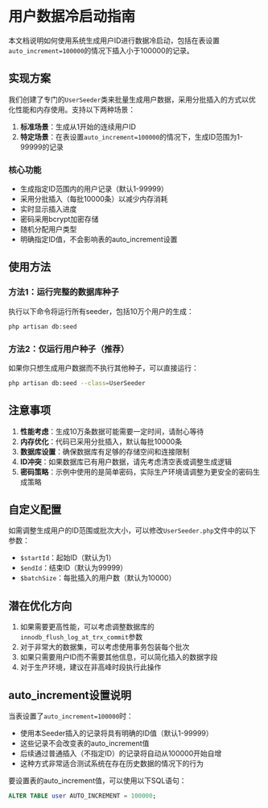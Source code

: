 # 用户数据冷启动指南

本文档说明如何使用系统生成用户ID进行数据冷启动，包括在表设置`auto_increment=100000`的情况下插入小于100000的记录。

## 实现方案

我们创建了专门的`UserSeeder`类来批量生成用户数据，采用分批插入的方式以优化性能和内存使用。支持以下两种场景：

1. **标准场景**：生成从1开始的连续用户ID
2. **特定场景**：在表设置`auto_increment=100000`的情况下，生成ID范围为1-99999的记录

### 核心功能

- 生成指定ID范围内的用户记录（默认1-99999）
- 采用分批插入（每批10000条）以减少内存消耗
- 实时显示插入进度
- 密码采用bcrypt加密存储
- 随机分配用户类型
- 明确指定ID值，不会影响表的auto_increment设置

## 使用方法

### 方法1：运行完整的数据库种子

执行以下命令将运行所有seeder，包括10万个用户的生成：

```bash
php artisan db:seed
```

### 方法2：仅运行用户种子（推荐）

如果你只想生成用户数据而不执行其他种子，可以直接运行：

```bash
php artisan db:seed --class=UserSeeder
```

## 注意事项

1. **性能考虑**：生成10万条数据可能需要一定时间，请耐心等待
2. **内存优化**：代码已采用分批插入，默认每批10000条
3. **数据库设置**：确保数据库有足够的存储空间和连接限制
4. **ID冲突**：如果数据库已有用户数据，请先考虑清空表或调整生成逻辑
5. **密码策略**：示例中使用的是简单密码，实际生产环境请调整为更安全的密码生成策略

## 自定义配置

如需调整生成用户的ID范围或批次大小，可以修改`UserSeeder.php`文件中的以下参数：

- `$startId`：起始ID（默认为1）
- `$endId`：结束ID（默认为99999）
- `$batchSize`：每批插入的用户数（默认为10000）

## 潜在优化方向

1. 如果需要更高性能，可以考虑调整数据库的`innodb_flush_log_at_trx_commit`参数
2. 对于非常大的数据集，可以考虑使用事务包装每个批次
3. 如果只需要用户ID而不需要其他信息，可以简化插入的数据字段
4. 对于生产环境，建议在非高峰时段执行此操作

## auto_increment设置说明

当表设置了`auto_increment=100000`时：

- 使用本Seeder插入的记录将具有明确的ID值（默认1-99999）
- 这些记录不会改变表的auto_increment值
- 后续通过普通插入（不指定ID）的记录将自动从100000开始自增
- 这种方式非常适合测试系统在存在历史数据的情况下的行为

要设置表的auto_increment值，可以使用以下SQL语句：

```sql
ALTER TABLE user AUTO_INCREMENT = 100000;
```